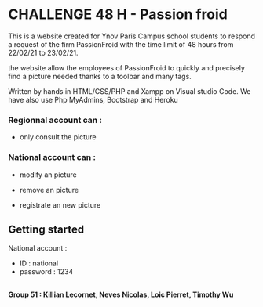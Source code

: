 # CHALLENGE 48 H - Passion froid


This is a website created for Ynov Paris Campus school students to respond a request of the firm PassionFroid with the time limit of 48 hours from 22/02/21 to 23/02/21.

the website allow the employees of PassionFroid to quickly and precisely find a picture needed thanks to a toolbar and many tags.

Written by hands in HTML/CSS/PHP and Xampp on Visual studio Code.
We have also use Php MyAdmins, Bootstrap and Heroku

### Regionnal account can :

 - only consult the picture

### National account can :

 - modify an picture
 
 - remove an picture
 
 - registrate an new picture
 
## Getting started 
 National account :
 - ID : national
 - password : 1234

##



**Group 51 : Killian Lecornet, Neves Nicolas, Loic Pierret, Timothy Wu**
 
